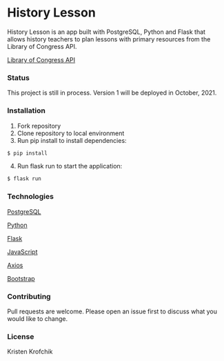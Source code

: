 # History Lesson

History Lesson is an app built with PostgreSQL, Python and Flask that allows history teachers to plan lessons with primary resources from the Library of Congress API.

[Library of Congress API]([PostgreSQL](https://www.postgresql.org/docs/))

### Status
This project is still in process. Version 1 will be deployed in October, 2021. 

### Installation

1. Fork repository
2. Clone repository to local environment
3. Run pip install to install dependencies:

```bash
$ pip install
```
4. Run flask run to start the application:

```bash
$ flask run
```

### Technologies

[PostgreSQL](https://www.postgresql.org/docs/)

[Python](https://docs.python.org/3.9/)

[Flask](https://flask.palletsprojects.com/en/2.0.x/)

[JavaScript](https://developer.mozilla.org/en-US/docs/Web/JavaScript)

[Axios](https://axios-http.com/docs/intro)

[Bootstrap](https://getbootstrap.com/docs/4.1/getting-started/introduction/)


### Contributing
Pull requests are welcome. Please open an issue first to discuss what you would like to change.

### License
Kristen Krofchik
